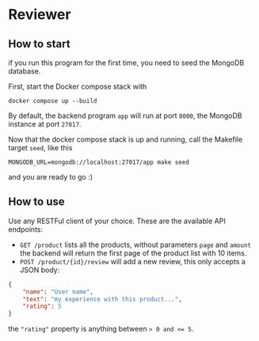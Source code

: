 # Reviewer

## How to start
if you run this program for the first time, you need to seed the MongoDB database.

First, start the Docker compose stack with

``` shell
docker compose up --build
```

By default, the backend program `app` will run at port `8000`, the MongoDB instance at port `27017`.

Now that the docker compose stack is up and running, call the Makefile target `seed`, like this

``` shell
MONGODB_URL=mongodb://localhost:27017/app make seed
```

and you are ready to go :)

## How to use
Use any RESTFul client of your choice. These are the available API endpoints:

- `GET /product` lists all the products, without parameters `page` and `amount` the backend will return the first page of the product list with 10 items.
- `POST /product/{id}/review` will add a new review, this only accepts a JSON body:

``` json
{
    "name": "User name",
    "text": "my experience with this product...",
    "rating": 5
}
```

the `"rating"` property is anything between `> 0 and <= 5`.
